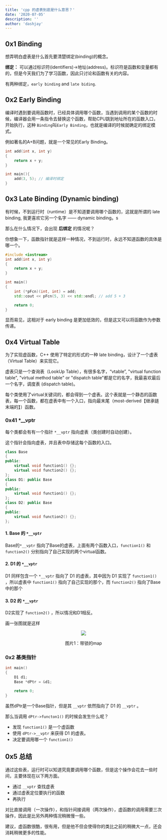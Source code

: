 ```yaml
---
title: 'cpp 的虚表到底是什么意思？'
date: '2020-07-05'
description: ''
author: 'dashjay'
---
```


## 0x1 Binding

想弄明白虚表是什么首先要清楚绑定(binding)的概念。

**绑定：** 可以通过标识符(identifiers)->地址(address)。标识符是函数和变量都有的，但是今天我们为了学习函数，因此只讨论和函数有关的内容。

有两种绑定，`early binding` and `late biding`.

## 0x2 Early Binding

编译时遇到要调用函数时，已经具体调用哪个函数，当遇到调用的某个函数的时候，编译器会用一条指令去替换这个函数，帮助CPU跳到地址所在的函数入口，开始执行，这种 `Binding`叫`Early Binding`，也就是编译的时候就确定的绑定模式。

例如著名的A+B问题，就是一个常见的Early Binding。

```c++
int add(int x, int y)
{
    return x + y;
}

int main(){
    add(3, 5); // 编译时绑定
}
```

## 0x3 Late Binding (Dynamic binding)

有时候，不到运行时（runtime）是不知道要调用哪个函数的，这就是所谓的 late binding, 我更喜欢它另一个名字 —— dynamic binding。s

那么在什么情况下，会出现 **后绑定** 的情况呢？

你想象一下，函数指针就是这样一种情况，不到运行时，永远不知道函数的具体是哪一个。

```c++
#include <iostream>
int add(int x, int y)
{
    return x + y;
}

int main()
{
    int (*pFcn)(int, int) = add;
    std::cout << pFcn(5, 3) << std::endl; // add 5 + 3

    return 0;
}
```

显而易见，这相对于 early binding 是更加低效的，但是这又可以将函数作为参数传递。

## 0x4 Virtual Table

为了实现虚函数，C++ 使用了特定的形式的一种 late binding，设计了一个虚表（Virtual Table）来实现它。

虚表只是一个查询表（LookUp Table），有很多名字，“vtable”, "virtual function table", "virtual method table" or "dispatch table"都是它的名字，我最喜欢最后一个名字，调度表 (dispatch table)。

每个类使用了virtual关键词的，都会得到一个虚表。这个表就是一个静态的函数表，每一个函数，都在虚表中有一个入口，指向最末尾（most-derived【继承链末端的】）函数。

### 0x41 *__vptr

每个类都会有有一个指针 `*__vptr` 指向虚表（类创建时自动创建）。

这个指针会指向虚表，并且表中存储这每个函数的入口。

```c++
class Base
{
public:
    virtual void function1() {};
    virtual void function2() {};
};
class D1: public Base
{
public:
    virtual void function1() {};
};
class D2: public Base
{
public:
    virtual void function2() {};
};
```

#### 1. Base 的 `*__vptr`

Base的`*__vptr` 指向了Base的虚表，上面有两个函数入口，`function1()` 和 `function2()` 分别指向了自己实现的两个virtual函数。

#### 2. D1 的 `*__vptr`

D1 同样包含一个 `*__vptr` 指向了 D1 的虚表，其中因为 D1 实现了 `function1()` ，所以虚表中 `function1()`  指向了自己实现的那个，而 `function2()` 指向了Base中的那个

#### 3. D2 的 `*__vptr`

D2实现了 `function2()` ，所以情况和D1相反。

画一张图就是这样

<div align="center">
 <img src=/post/2020-07-05-cpp-virtual-table/VTable.gif>
	<p>	图片1：带锁的map</p>
</div>


### 0x2 基类指针

```c++
int main()
{
    D1 d1;
    Base *dPtr = &d1;

    return 0;
}
```

虽然dPtr是一个Base指针，但是其 `__vptr` 依然指向了 D1 的 `__vptr` 。

那么当调用 `dPtr->functon1()` 的时候会发生什么呢？

- 发现 `function1()` 是一个虚函数
- 使用 `dPtr->__vptr` 来获得 D1 的虚表。
- 决定要调用哪一个 `function1()`

## 0x5 总结

通过这些表，运行时可以知道究竟要调用哪个函数，但是这个操作会花去一些时间，主要体现在以下两方面。

- 通过 `__vptr` 查找虚表
- 通过虚表定位要执行的函数
- 再执行

对比直接调用（一次操作），和指针间接调用（两次操作），虚函数的调用需要三次操作，因此是比另外两种情况稍微慢一些。

建议，虚函数很酷，很有用，但是他不但会使得你的类比之前的稍微大一点，还会消耗稍微更多的性能。
